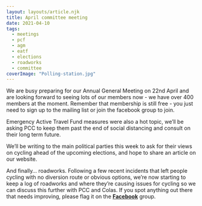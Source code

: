 ```yaml
---
layout: layouts/article.njk
title: April committee meeting
date: 2021-04-10
tags: 
  - meetings
  - pcf 
  - agm
  - eatf
  - elections
  - roadworks
  - committee
coverImage: "Polling-station.jpg"
---
```


We are busy preparing for our Annual General Meeting on 22nd April and are looking forward to seeing lots of our members now - we have over 400 members at the moment. Remember that membership is still free - you just need to sign up to the mailing list or join the facebook group to join.

Emergency Active Travel Fund measures were also a hot topic, we’ll be asking PCC to keep them past the end of social distancing and consult on their long term future. 

We’ll be writing to the main political parties this week to ask for their views on cycling ahead of the upcoming elections, and hope to share an article on our website. 

And finally… roadworks. Following a few recent incidents that left people cycling with no diversion route or obvious options, we’re now starting to keep a log of roadworks and where they’re causing issues for cycling so we can discuss this further with PCC and Colas. If you spot anything out there that needs improving, please flag it on the **[Facebook](https://www.facebook.com/groups/pompeybug/)** group.
